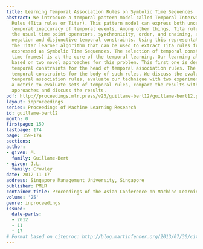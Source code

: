 ```yaml
---
title: Learning Temporal Association Rules on Symbolic Time Sequences
abstract: We introduce a temporal pattern model called Temporal Interval Tree Association
  Rules (Tita rules or Titar). This pattern model can express both uncertainty and
  temporal inaccuracy of temporal events. Among other things, Tita rules can express
  the usual time point operators, synchronicity, order, and chaining, as well as temporal
  negation and disjunctive temporal constraints. Using this representation, we present
  the Titar learner algorithm that can be used to extract Tita rules from large datasets
  expressed as Symbolic Time Sequences. The selection of temporal constraints (or
  time-frames) is at the core of the temporal learning. Our learning algorithm is
  based on two novel approaches for this problem. This first one is designed to select
  temporal constraints for the head of temporal association rules. The second selects
  temporal constraints for the body of such rules. We discuss the evaluation of probabilistic
  temporal association rules, evaluate our technique with two experiments, introduce
  a metric to evaluate sets of temporal rules, compare the results with two other
  approaches and discuss the results.
pdf: http://proceedings.mlr.press/v25/guillame-bert12/guillame-bert12.pdf
layout: inproceedings
series: Proceedings of Machine Learning Research
id: guillame-bert12
month: 0
firstpage: 159
lastpage: 174
page: 159-174
sections: 
author:
- given: M.
  family: Guillame-Bert
- given: J.L.
  family: Crowley
date: 2012-11-17
address: Singapore Management University, Singapore
publisher: PMLR
container-title: Proceedings of the Asian Conference on Machine Learning
volume: '25'
genre: inproceedings
issued:
  date-parts:
  - 2012
  - 11
  - 17
# Format based on citeproc: http://blog.martinfenner.org/2013/07/30/citeproc-yaml-for-bibliographies/
---
```

